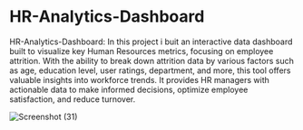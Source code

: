# HR-Analytics-Dashboard
HR-Analytics-Dashboard: In this project i buit an  interactive data dashboard built to visualize key Human Resources metrics, focusing on employee attrition.
With the ability to break down attrition data by various factors such as age, education level, user ratings, department, and more, this tool offers valuable insights into workforce trends. It provides HR managers with actionable data to make informed decisions, optimize employee satisfaction, and reduce turnover.


![Screenshot (31)](https://github.com/user-attachments/assets/311d86d8-25a8-4ff4-aa6d-309580737fac)
